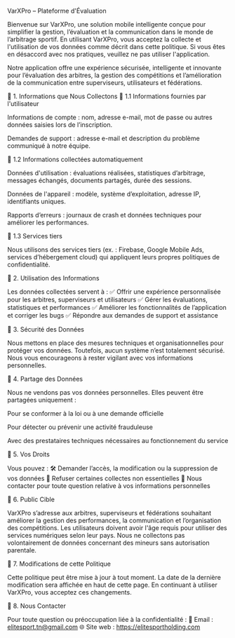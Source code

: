 VarXPro – Plateforme d'Évaluation 

Bienvenue sur VarXPro, une solution mobile intelligente conçue pour simplifier la gestion, l’évaluation et la communication dans le monde de l’arbitrage sportif.
En utilisant VarXPro, vous acceptez la collecte et l'utilisation de vos données comme décrit dans cette politique.
Si vous êtes en désaccord avec nos pratiques, veuillez ne pas utiliser l'application.

Notre application offre une expérience sécurisée, intelligente et innovante pour l’évaluation des arbitres, la gestion des compétitions et l’amélioration de la communication entre superviseurs, utilisateurs et fédérations.

🔹 1. Informations que Nous Collectons
📌 1.1 Informations fournies par l'utilisateur

Informations de compte : nom, adresse e-mail, mot de passe ou autres données saisies lors de l’inscription.

Demandes de support : adresse e-mail et description du problème communiqué à notre équipe.

📌 1.2 Informations collectées automatiquement

Données d'utilisation : évaluations réalisées, statistiques d’arbitrage, messages échangés, documents partagés, durée des sessions.

Données de l'appareil : modèle, système d’exploitation, adresse IP, identifiants uniques.

Rapports d’erreurs : journaux de crash et données techniques pour améliorer les performances.

📌 1.3 Services tiers

Nous utilisons des services tiers (ex. : Firebase, Google Mobile Ads, services d’hébergement cloud) qui appliquent leurs propres politiques de confidentialité.

🔹 2. Utilisation des Informations

Les données collectées servent à :
✅ Offrir une expérience personnalisée pour les arbitres, superviseurs et utilisateurs
✅ Gérer les évaluations, statistiques et performances
✅ Améliorer les fonctionnalités de l’application et corriger les bugs
✅ Répondre aux demandes de support et assistance

🔹 3. Sécurité des Données

Nous mettons en place des mesures techniques et organisationnelles pour protéger vos données.
Toutefois, aucun système n’est totalement sécurisé. Nous vous encourageons à rester vigilant avec vos informations personnelles.

🔹 4. Partage des Données

Nous ne vendons pas vos données personnelles. Elles peuvent être partagées uniquement :

Pour se conformer à la loi ou à une demande officielle

Pour détecter ou prévenir une activité frauduleuse

Avec des prestataires techniques nécessaires au fonctionnement du service

🔹 5. Vos Droits

Vous pouvez :
🛠 Demander l’accès, la modification ou la suppression de vos données
🚫 Refuser certaines collectes non essentielles
📩 Nous contacter pour toute question relative à vos informations personnelles

🔹 6. Public Cible

VarXPro s’adresse aux arbitres, superviseurs et fédérations souhaitant améliorer la gestion des performances, la communication et l’organisation des compétitions.
Les utilisateurs doivent avoir l'âge requis pour utiliser des services numériques selon leur pays.
Nous ne collectons pas volontairement de données concernant des mineurs sans autorisation parentale.

🔹 7. Modifications de cette Politique

Cette politique peut être mise à jour à tout moment. La date de la dernière modification sera affichée en haut de cette page.
En continuant à utiliser VarXPro, vous acceptez ces changements.

🔹 8. Nous Contacter

Pour toute question ou préoccupation liée à la confidentialité :
📧 Email : elitesport.tn@gmail.com
🌐 Site web : https://elitesportholding.com

